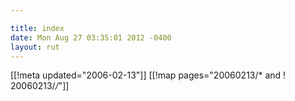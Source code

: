 ```yaml
---

title: index
date: Mon Aug 27 03:35:01 2012 -0400
layout: rut
---
```


[[!meta updated="2006-02-13"]]
[[!map pages="20060213/* and ! 20060213/*/*"]]
